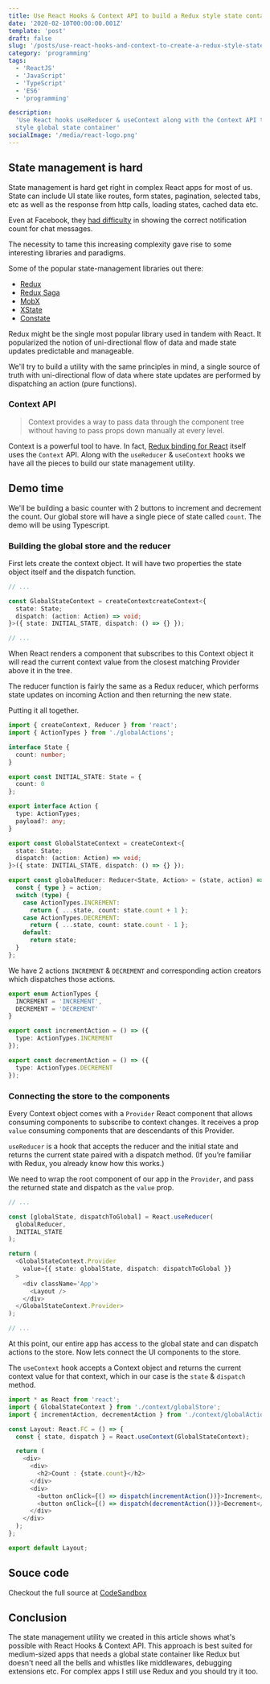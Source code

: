 ```yaml
---
title: Use React Hooks & Context API to build a Redux style state container
date: '2020-02-10T00:00:00.001Z'
template: 'post'
draft: false
slug: '/posts/use-react-hooks-and-context-to-create-a-redux-style-state-container'
category: 'programming'
tags:
  - 'ReactJS'
  - 'JavaScript'
  - 'TypeScript'
  - 'ES6'
  - 'programming'

description:
  'Use React hooks useReducer & useContext along with the Context API to build a Redux
  style global state container'
socialImage: '/media/react-logo.png'
---
```


## State management is hard

State management is hard get right in complex React apps for most of us. State can include UI state
like routes, form states, pagination, selected tabs, etc as well as the response from http calls,
loading states, cached data etc.

Even at Facebook, they [had difficulty](https://youtu.be/nYkdrAPrdcw?t=877) in showing the correct
notification count for chat messages.

The necessity to tame this increasing complexity gave rise to some interesting libraries and
paradigms.

Some of the popular state-management libraries out there:

- [Redux](https://github.com/reduxjs/redux)
- [Redux Saga](https://github.com/redux-saga/redux-saga)
- [MobX](https://github.com/mobxjs/mobx)
- [XState](https://github.com/davidkpiano/xstate)
- [Constate](https://github.com/diegohaz/constate)

Redux might be the single most popular library used in tandem with React. It popularized the notion
of uni-directional flow of data and made state updates predictable and manageable.

We'll try to build a utility with the same principles in mind, a single source of truth with
uni-directional flow of data where state updates are performed by dispatching an action (pure
functions).

### Context API

> Context provides a way to pass data through the component tree without having to pass props down
> manually at every level.

Context is a powerful tool to have. In fact,
[Redux binding for React](https://github.com/reduxjs/react-redux/blob/9fc599317927b7e0d8fdaf1304b8efb2008c3cf7/src/components/Context.js#L3)
itself uses the `Context` API. Along with the `useReducer` & `useContext` hooks we have all the
pieces to build our state management utility.

## Demo time

We'll be building a basic counter with 2 buttons to increment and decrement the count. Our global
store will have a single piece of state called `count`. The demo will be using Typescript.

### Building the global store and the reducer

First lets create the context object. It will have two properties the state object itself and the
dispatch function.

```typescript
// ...

const GlobalStateContext = createContextcreateContext<{
  state: State;
  dispatch: (action: Action) => void;
}>({ state: INITIAL_STATE, dispatch: () => {} });

// ...
```

When React renders a component that subscribes to this Context object it will read the current
context value from the closest matching Provider above it in the tree.

The reducer function is fairly the same as a Redux reducer, which performs state updates on incoming
Action and then returning the new state.

Putting it all together.

```typescript
import { createContext, Reducer } from 'react';
import { ActionTypes } from './globalActions';

interface State {
  count: number;
}

export const INITIAL_STATE: State = {
  count: 0
};

export interface Action {
  type: ActionTypes;
  payload?: any;
}

export const GlobalStateContext = createContext<{
  state: State;
  dispatch: (action: Action) => void;
}>({ state: INITIAL_STATE, dispatch: () => {} });

export const globalReducer: Reducer<State, Action> = (state, action) => {
  const { type } = action;
  switch (type) {
    case ActionTypes.INCREMENT:
      return { ...state, count: state.count + 1 };
    case ActionTypes.DECREMENT:
      return { ...state, count: state.count - 1 };
    default:
      return state;
  }
};
```

We have 2 actions `INCREMENT` & `DECREMENT` and corresponding action creators which dispatches those
actions.

```typescript
export enum ActionTypes {
  INCREMENT = 'INCREMENT',
  DECREMENT = 'DECREMENT'
}

export const incrementAction = () => ({
  type: ActionTypes.INCREMENT
});

export const decrementAction = () => ({
  type: ActionTypes.DECREMENT
});
```

### Connecting the store to the components

Every Context object comes with a `Provider` React component that allows consuming components to
subscribe to context changes. It receives a prop `value` consuming components that are descendants
of this Provider.

`useReducer` is a hook that accepts the reducer and the initial state and returns the current
state paired with a dispatch method. (If you’re familiar with Redux, you already know how this
works.)

We need to wrap the root component of our app in the `Provider`, and pass the returned state and
dispatch as the `value` prop.

```typescript
// ...

const [globalState, dispatchToGlobal] = React.useReducer(
  globalReducer,
  INITIAL_STATE
);

return (
  <GlobalStateContext.Provider
    value={{ state: globalState, dispatch: dispatchToGlobal }}
  >
    <div className='App'>
      <Layout />
    </div>
  </GlobalStateContext.Provider>
);

// ...
```

At this point, our entire app has access to the global state and can dispatch actions to the
store. Now lets connect the UI components to the store.

The `useContext` hook accepts a Context object and returns the current context value for that
context, which in our case is the `state` & `dispatch` method.

```typescript
import * as React from 'react';
import { GlobalStateContext } from './context/globalStore';
import { incrementAction, decrementAction } from './context/globalActions';

const Layout: React.FC = () => {
  const { state, dispatch } = React.useContext(GlobalStateContext);

  return (
    <div>
      <div>
        <h2>Count : {state.count}</h2>
      </div>
      <div>
        <button onClick={() => dispatch(incrementAction())}>Increment</button>
        <button onClick={() => dispatch(decrementAction())}>Decrement</button>
      </div>
    </div>
  );
};

export default Layout;
```

## Souce code

Checkout the full source at [CodeSandbox](https://codesandbox.io/s/react-hooks-redux-state-v5x4j)

## Conclusion

The state management utility we created in this article shows what's possible with React Hooks &
Context API. This approach is best suited for medium-sized apps that needs a global state container
like Redux but doesn't need all the bells and whistles like middlewares, debugging extensions etc.
For complex apps I still use Redux and you should try it too.
